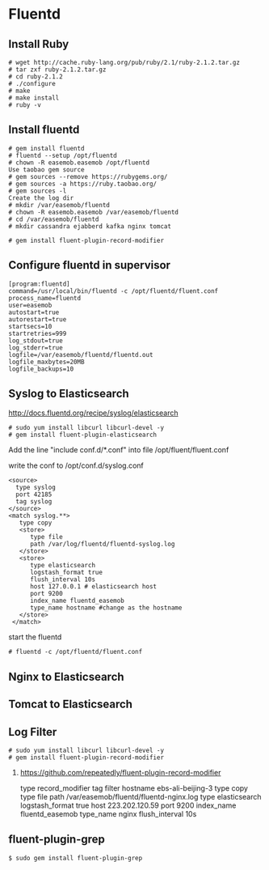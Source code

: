 Fluentd
=======

Install Ruby
------------

    # wget http://cache.ruby-lang.org/pub/ruby/2.1/ruby-2.1.2.tar.gz
    # tar zxf ruby-2.1.2.tar.gz
    # cd ruby-2.1.2
    # ./configure
    # make
    # make install
    # ruby -v

Install fluentd
---------------

    # gem install fluentd
    # fluentd --setup /opt/fluentd
    # chown -R easemob.easemob /opt/fluentd
    Use taobao gem source
    # gem sources --remove https://rubygems.org/
    # gem sources -a https://ruby.taobao.org/
    # gem sources -l
    Create the log dir
    # mkdir /var/easemob/fluentd
    # chown -R easemob.easemob /var/easemob/fluentd
    # cd /var/easemob/fluentd
    # mkdir cassandra ejabberd kafka nginx tomcat
	
	# gem install fluent-plugin-record-modifier

Configure fluentd in supervisor
-------------------------------

    [program:fluentd]
    command=/usr/local/bin/fluentd -c /opt/fluentd/fluent.conf
    process_name=fluentd
    user=easemob
    autostart=true
    autorestart=true
    startsecs=10
    startretries=999
    log_stdout=true
    log_stderr=true
    logfile=/var/easemob/fluentd/fluentd.out
    logfile_maxbytes=20MB
    logfile_backups=10

Syslog to Elasticsearch
-----------------------

http://docs.fluentd.org/recipe/syslog/elasticsearch

    # sudo yum install libcurl libcurl-devel -y
    # gem install fluent-plugin-elasticsearch
    
Add the line "include conf.d/*.conf" into file /opt/fluent/fluent.conf
    
write the conf to /opt/conf.d/syslog.conf

    <source>
      type syslog
      port 42185
      tag syslog
    </source>
    <match syslog.**>
       type copy
       <store>
          type file
          path /var/log/fluentd/fluentd-syslog.log
       </store>
       <store>
          type elasticsearch
          logstash_format true
          flush_interval 10s
          host 127.0.0.1 # elasticsearch host
          port 9200 
          index_name fluentd_easemob  
          type_name hostname #change as the hostname
       </store>
     </match>

start the fluentd

    # fluentd -c /opt/fluentd/fluent.conf


Nginx to Elasticsearch
-----------------------


Tomcat to Elasticsearch
-----------------------

Log Filter
----------
    
    # sudo yum install libcurl libcurl-devel -y
    # gem install fluent-plugin-record-modifier


1. https://github.com/repeatedly/fluent-plugin-record-modifier

    <match filter.nginx>
        type record_modifier
        tag filter
        hostname ebs-ali-beijing-3
    </match>
    <match filter>
        type copy
        <store>
           type file
           path /var/easemob/fluentd/fluentd-nginx.log
        </store>
        <store>
            type elasticsearch
            logstash_format true
            host 223.202.120.59
            port 9200
            index_name fluentd_easemob
            type_name nginx
            flush_interval 10s
        </store>
    </match>

fluent-plugin-grep
-------------------

    $ sudo gem install fluent-plugin-grep

